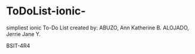 # ToDoList-ionic-
simpliest ionic To-Do List
created by:
ABUZO, Ann Katherine B.
ALOJADO, Jerrie Jane Y.

BSIT-4R4
